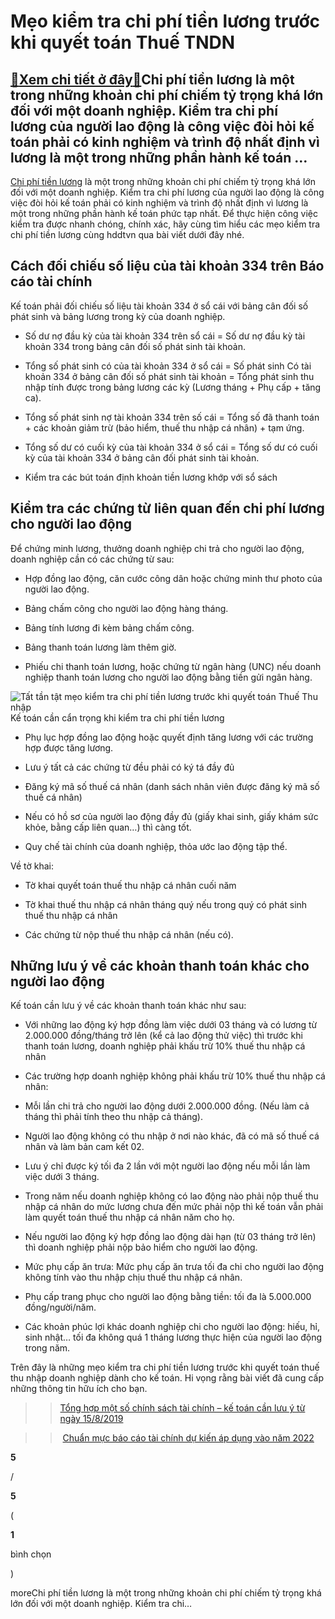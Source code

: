 Mẹo kiểm tra chi phí tiền lương trước khi quyết toán Thuế TNDN
==============================================================

[:gift:Xem chi tiết ở đây:gift:](https://hddtvn.com/meo-kiem-tra-chi-phi-tien-luong-truoc-khi-quyet-toan-thue-tndn/)Chi phí tiền lương là một trong những khoản chi phí chiếm tỷ trọng khá lớn đối với một doanh nghiệp. Kiểm tra chi phí lương của người lao động là công việc đòi hỏi kế toán phải có kinh nghiệm và trình độ nhất định vì lương là một trong những phần hành kế toán …
---------------------------------------------------------------------------------------------------------------------------------------------------------------------------------------------------------------------------------------------------------------------

[Chi phí tiền lương](#) là một trong những khoản chi phí chiếm tỷ trọng khá lớn đối với một doanh nghiệp. Kiểm tra chi phí lương của người lao động là công việc đòi hỏi kế toán phải có kinh nghiệm và trình độ nhất định vì lương là một trong những phần hành kế toán phức tạp nhất. Để thực hiện công việc kiểm tra được nhanh chóng, chính xác, hãy cùng tìm hiểu các mẹo kiểm tra chi phí tiền lương cùng hddtvn qua bài viết dưới đây nhé.


**Cách đối chiếu số liệu của tài khoản 334 trên Báo cáo tài chính**
-------------------------------------------------------------------


Kế toán phải đối chiếu số liệu tài khoản 334 ở sổ cái với bảng cân đối số phát sinh và bảng lương trong kỳ của doanh nghiệp.




* Số dư nợ đầu kỳ của tài khoản 334 trên sổ cái = Số dư nợ đầu kỳ tài khoản 334 trong bảng cân đối số phát sinh tài khoản.

* Tổng số phát sinh có của tài khoản 334 ở sổ cái = Số phát sinh Có tài khoản 334 ở bảng cân đối số phát sinh tài khoản = Tổng phát sinh thu nhập tính được trong bảng lương các kỳ (Lương tháng + Phụ cấp + tăng ca).

* Tổng số phát sinh nợ tài khoản 334 trên số cái = Tổng số đã thanh toán + các khoản giảm trừ (bảo hiểm, thuế thu nhập cá nhân) + tạm ứng.

* Tổng số dư có cuối kỳ của tài khoản 334 ở sổ cái = Tổng số dư có cuối kỳ của tài khoản 334 ở bảng cân đối phát sinh tài khoản.

* Kiểm tra các bút toán định khoản tiền lương khớp với sổ sách



Kiểm tra các chứng từ liên quan đến chi phí lương cho người lao động
--------------------------------------------------------------------


Để chứng minh lương, thưởng doanh nghiệp chi trả cho người lao động, doanh nghiệp cần có các chứng từ sau:




* Hợp đồng lao động, căn cước công dân hoặc chứng minh thư photo của người lao động.

* Bảng chấm công cho người lao động hàng tháng.

* Bảng tính lương đi kèm bảng chấm công.

* Bảng thanh toán lương làm thêm giờ.

* Phiếu chi thanh toán lương, hoặc chứng từ ngân hàng (UNC) nếu doanh nghiệp thanh toán lương cho người lao động bằng tiền gửi ngân hàng.



![Tất tần tật mẹo kiểm tra chi phí tiền lương trước khi quyết toán Thuế Thu nhập ](https://hddtvn.com/wp-content/uploads/2021/01/1-9-scaled.jpg)Kế toán cần cẩn trọng khi kiểm tra chi phí tiền lương


* Phụ lục hợp đồng lao động hoặc quyết định tăng lương với các trường hợp được tăng lương.

* Lưu ý tất cả các chứng từ đều phải có ký tá đầy đủ

* Đăng ký mã số thuế cá nhân (danh sách nhân viên được đăng ký mã số thuế cá nhân)

* Nếu có hồ sơ của người lao động đầy đủ (giấy khai sinh, giấy khám sức khỏe, bằng cấp liên quan…) thì càng tốt.

* Quy chế tài chính của doanh nghiệp, thỏa ước lao động tập thể.



Về tờ khai:




* Tờ khai quyết toán thuế thu nhập cá nhân cuối năm

* Tờ khai thuế thu nhập cá nhân tháng quý nếu trong quý có phát sinh thuế thu nhập cá nhân

* Các chứng từ nộp thuế thu nhập cá nhân (nếu có).



Những lưu ý về các khoản thanh toán khác cho người lao động
-----------------------------------------------------------


Kế toán cần lưu ý về các khoản thanh toán khác như sau:




* Với những lao động ký hợp đồng làm việc dưới 03 tháng và có lương từ 2.000.000 đồng/tháng trở lên (kể cả lao động thử việc) thì trước khi thanh toán lương, doanh nghiệp phải khấu trừ 10% thuế thu nhập cá nhân

* Các trường hợp doanh nghiệp không phải khấu trừ 10% thuế thu nhập cá nhân:



+ Mỗi lần chi trả cho người lao động dưới 2.000.000 đồng. (Nếu làm cả tháng thì phải tính theo thu nhập cả tháng).


+ Người lao động không có thu nhập ở nơi nào khác, đã có mã số thuế cá nhân và làm bản cam kết 02.


+ Lưu ý chỉ được ký tối đa 2 lần với một người lao động nếu mỗi lần làm việc dưới 3 tháng.


+ Trong năm nếu doanh nghiệp không có lao động nào phải nộp thuế thu nhập cá nhân do mức lương chưa đến mức phải nộp thì kế toán vẫn phải làm quyết toán thuế thu nhập cá nhân năm cho họ.




* Nếu người lao động ký hợp đồng lao động dài hạn (từ 03 tháng trở lên) thì doanh nghiệp phải nộp bảo hiểm cho người lao động.

* Mức phụ cấp ăn trưa: Mức phụ cấp ăn trưa tối đa chi cho người lao động không tính vào thu nhập chịu thuế thu nhập cá nhân.

* Phụ cấp trang phục cho người lao động bằng tiền: tối đa là 5.000.000 đồng/người/năm.

* Các khoản phúc lợi khác doanh nghiệp chi cho người lao động: hiếu, hỉ, sinh nhật… tối đa không quá 1 tháng lương thực hiện của người lao động trong năm.



Trên đây là những mẹo kiểm tra chi phí tiền lương trước khi quyết toán thuế thu nhập doanh nghiệp dành cho kế toán. Hi vọng rằng bài viết đã cung cấp những thông tin hữu ích cho bạn.


>> [Tổng hợp một số chính sách tài chính – kế toán cần lưu ý từ ngày 15/8/2019](#)


>> [Chuẩn mực báo cáo tài chính dự kiến áp dụng vào năm 2022](#)








































**5**  

/  

**5**  

(  

**1**  

  

 bình chọn   

)


moreChi phí tiền lương là một trong những khoản chi phí chiếm tỷ trọng khá lớn đối với một doanh nghiệp. Kiểm tra chi…

